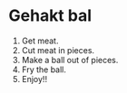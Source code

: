 # Gehakt bal

1. Get meat.
2. Cut meat in pieces.
3. Make a ball out of pieces.
4. Fry the ball.
5. Enjoy!!
